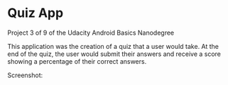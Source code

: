 # Quiz App
Project 3 of 9 of the Udacity Android Basics Nanodegree

This application was the creation of a quiz that a user would take. At the end of the quiz, the user would submit their answers and receive a score showing a percentage of their correct answers. 

Screenshot: 

